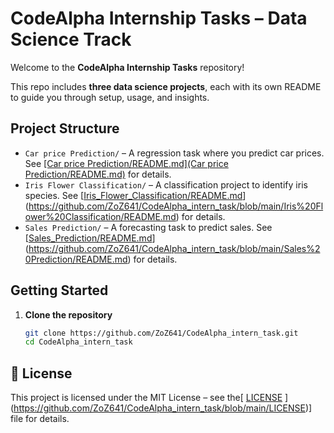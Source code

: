 # CodeAlpha Internship Tasks – Data Science Track

Welcome to the **CodeAlpha Internship Tasks** repository!

This repo includes **three data science projects**, each with its own README to guide you through setup, usage, and insights.

## Project Structure

- `Car price Prediction/` – A regression task where you predict car prices. See [[Car price Prediction/README.md](Car price Prediction/README.md)](https://github.com/ZoZ641/CodeAlpha_intern_task/blob/main/Car%20price%20Prediction/README.md) for details.
- `Iris Flower Classification/` – A classification project to identify iris species. See [[Iris_Flower_Classification/README.md](Iris_Flower_Classification/README.md)](https://github.com/ZoZ641/CodeAlpha_intern_task/blob/main/Iris%20Flower%20Classification/README.md) for details.
- `Sales Prediction/` – A forecasting task to predict sales. See [[Sales_Prediction/README.md](Sales_Prediction/README.md)](https://github.com/ZoZ641/CodeAlpha_intern_task/blob/main/Sales%20Prediction/README.md) for details.

## Getting Started

1. **Clone the repository**  
   ```bash
   git clone https://github.com/ZoZ641/CodeAlpha_intern_task.git
   cd CodeAlpha_intern_task

## 📝 License
This project is licensed under the MIT License – see the[ [LICENSE](LICENCE) ](https://github.com/ZoZ641/CodeAlpha_intern_task/blob/main/LICENSE)] file for details.
